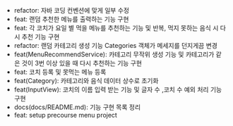 - refactor: 자바 코딩 컨벤션에 맞게 일부 수정
- feat: 랜덤 추천한 메뉴를 출력하는 기능 구현
- feat: 각 코치가 요일 별 먹을 메뉴를 추천하는 기능 및 반복, 먹지 못하는 음식 시 다시 추천 기능 구현
- refactor: 랜덤 카테고리 생성 기능 Categories 객체가 메세지를 던지게끔 변경
- feat(MenuRecommendService): 카테고리 무작위 생성 기능 및 카테고리가 같은 것이 3번 이상 있을 때 다시 추천하는 기능 구현
- feat: 코치 등록 및 못먹는 메뉴 등록
- feat(Category): 카테고리와 음식 데이터 상수로 초기화
- feat(InputView): 코치의 이름 입력 받는 기능 및 글자 수 ,코치 수 예외 처리 기능 구현
- docs(docs/README.md): 기능 구현 목록 정리
- feat: setup precourse menu project

